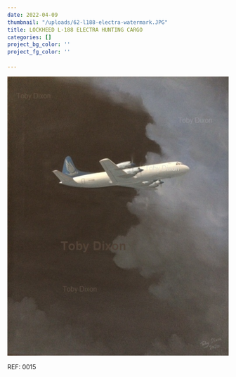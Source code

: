 ```yaml
---
date: 2022-04-09
thumbnail: "/uploads/62-l188-electra-watermark.JPG"
title: LOCKHEED L-188 ELECTRA HUNTING CARGO
categories: []
project_bg_color: ''
project_fg_color: ''

---
```

![](/uploads/62-l188-electra-watermark.JPG)

REF: 0015